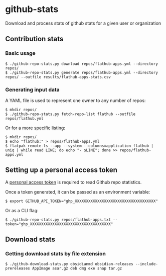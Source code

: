 # github-stats

Download and process stats of github stats for a given user or organization

## Contribution stats

### Basic usage

```
$ ./github-repo-stats.py download repos/flathub-apps.yml --directory repos/
$ ./github-repo-stats.py generate repos/flathub-apps.yml --directory repos/ --outfile results/flathub-apps-stats.csv
```

### Generating input data

A YAML file is used to represent one owner to any number of repos:

```
$ mkdir repos/
$ ./github-repo-stats.py fetch-repo-list flathub --outfile repos/flathub.yml
```

Or for a more specific listing:

```
$ mkdir repos/
$ echo "flathub:" > repos/flathub-apps.yml
$ flatpak remote-ls --app --system --columns=application flathub | uniq | while read LINE; do echo "- $LINE"; done >> repos/flathub-apps.yml
```

## Setting up a personal access token

A [personal access token](https://github.com/settings/tokens) is required to read Github repo statistics.

Once a token generated, it can be passed as an environment variable:

```
$ export GITHUB_API_TOKEN="ghp_XXXXXXXXXXXXXXXXXXXXXXXXXXXXXXXXXXXX"
```

Or as a CLI flag:

```
$ ./github-repo-stats.py repos/flathub-apps.txt --token="ghp_XXXXXXXXXXXXXXXXXXXXXXXXXXXXXXXXXXXX"
```

## Download stats

### Getting download stats by file extension

```
$ ./github-download-stats.py obsidianmd obsidian-releases --include-prereleases AppImage asar.gz deb dmg exe snap tar.gz
```
